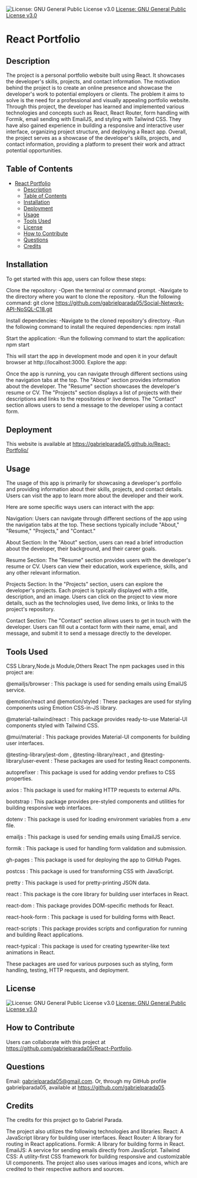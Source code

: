 
![License: GNU General Public License v3.0](https://img.shields.io/badge/License-GPLv3-blue.svg)
[License: GNU General Public License v3.0](https://www.gnu.org/licenses/gpl-3.0)

# React Portfolio

## Description
The project is a personal portfolio website built using React. It showcases the developer's skills, projects, and contact information. The motivation behind the project is to create an online presence and showcase the developer's work to potential employers or clients. The problem it aims to solve is the need for a professional and visually appealing portfolio website.            Through this project, the developer has learned and implemented various technologies and concepts such as React, React Router, form handling with Formik, email sending with EmailJS, and styling with Tailwind CSS. They have also gained experience in building a responsive and interactive user interface, organizing project structure, and deploying a React app. Overall, the project serves as a showcase of the developer's skills, projects, and contact information, providing a platform to present their work and attract potential opportunities.

## Table of Contents

- [React Portfolio](#react-portfolio)
  - [Description](#description)
  - [Table of Contents](#table-of-contents)
  - [Installation](#installation)
  - [Deployment](#deployment)
  - [Usage](#usage)
  - [Tools Used](#tools-used)
  - [License](#license)
  - [How to Contribute](#how-to-contribute)
  - [Questions](#questions)
  - [Credits](#credits)

## Installation 
To get started with this app, users can follow these steps:

Clone the repository:
-Open the terminal or command prompt.
-Navigate to the directory where you want to clone the repository.
-Run the following command:
git clone https://github.com/gabrielparada05/Social-Network-API-NoSQL-C18.git

Install dependencies:
-Navigate to the cloned repository's directory.
-Run the following command to install the required dependencies:
npm install

Start the application:
-Run the following command to start the application:
npm start

This will start the app in development mode and open it in your default browser at http://localhost:3000.
Explore the app:

Once the app is running, you can navigate through different sections using the navigation tabs at the top.
The "About" section provides information about the developer.
The "Resume" section showcases the developer's resume or CV.
The "Projects" section displays a list of projects with their descriptions and links to the repositories or live demos.
The "Contact" section allows users to send a message to the developer using a contact form.

## Deployment
This website is available at https://gabrielparada05.github.io/React-Portfolio/

## Usage
The usage of this app is primarily for showcasing a developer's portfolio and providing information about their skills, projects, and contact details. Users can visit the app to learn more about the developer and their work.

Here are some specific ways users can interact with the app:

Navigation:
Users can navigate through different sections of the app using the navigation tabs at the top. These sections typically include "About," "Resume," "Projects," and "Contact."

About Section:
In the "About" section, users can read a brief introduction about the developer, their background, and their career goals.

Resume Section:
The "Resume" section provides users with the developer's resume or CV. Users can view their education, work experience, skills, and any other relevant information.

Projects Section:
In the "Projects" section, users can explore the developer's projects. Each project is typically displayed with a title, description, and an image. Users can click on the project to view more details, such as the technologies used, live demo links, or links to the project's repository.

Contact Section:
The "Contact" section allows users to get in touch with the developer. Users can fill out a contact form with their name, email, and message, and submit it to send a message directly to the developer.



## Tools Used
CSS Library,Node.js Module,Others
React
The npm packages used in this project are:

@emailjs/browser
: This package is used for sending emails using EmailJS service.

@emotion/react
 and 
@emotion/styled
: These packages are used for styling components using Emotion CSS-in-JS library.

@material-tailwind/react
: This package provides ready-to-use Material-UI components styled with Tailwind CSS.

@mui/material
: This package provides Material-UI components for building user interfaces.

@testing-library/jest-dom
, 
@testing-library/react
, and 
@testing-library/user-event
: These packages are used for testing React components.

autoprefixer
: This package is used for adding vendor prefixes to CSS properties.

axios
: This package is used for making HTTP requests to external APIs.

bootstrap
: This package provides pre-styled components and utilities for building responsive web interfaces.

dotenv
: This package is used for loading environment variables from a 
.env
 file.

emailjs
: This package is used for sending emails using EmailJS service.

formik
: This package is used for handling form validation and submission.

gh-pages
: This package is used for deploying the app to GitHub Pages.

postcss
: This package is used for transforming CSS with JavaScript.

pretty
: This package is used for pretty-printing JSON data.

react
: This package is the core library for building user interfaces in React.

react-dom
: This package provides DOM-specific methods for React.

react-hook-form
: This package is used for building forms with React.

react-scripts
: This package provides scripts and configuration for running and building React applications.

react-typical
: This package is used for creating typewriter-like text animations in React.

These packages are used for various purposes such as styling, form handling, testing, HTTP requests, and deployment.

## License
![License: GNU General Public License v3.0](https://img.shields.io/badge/License-GPLv3-blue.svg)
[License: GNU General Public License v3.0](https://www.gnu.org/licenses/gpl-3.0)


## How to Contribute  
Users can collaborate with this project at https://github.com/gabrielparada05/React-Portfolio.

## Questions 
 Email: [gabrielparada05@gmail.com](mailto:gabrielparada05@gmail.com). Or, through my GitHub profile gabrielparada05, available at https://github.com/gabrielparada05.


## Credits
The credits for this project go to Gabriel Parada. 

The project also utilizes the following technologies and libraries:
React: A JavaScript library for building user interfaces.
React Router: A library for routing in React applications.
Formik: A library for building forms in React.
EmailJS: A service for sending emails directly from JavaScript.
Tailwind CSS: A utility-first CSS framework for building responsive and customizable UI components.
The project also uses various images and icons, which are credited to their respective authors and sources.

